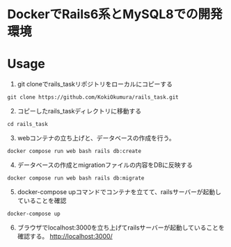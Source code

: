# DockerでRails6系とMySQL8での開発環境


# Usage

1. git cloneでrails_taskリポジトリをローカルにコピーする

```
git clone https://github.com/KokiOkumura/rails_task.git
```

2. コピーしたrails_taskディレクトリに移動する

```
cd rails_task
```

3. webコンテナの立ち上げと、データベースの作成を行う。

```
docker compose run web bash rails db:create
```

4. データベースの作成とmigrationファイルの内容をDBに反映する

```
docker compose run web bash rails db:migrate
```
5. docker-compose upコマンドでコンテナを立てて、railsサーバーが起動していることを確認

```
docker-compose up
```

6. ブラウザでlocalhost:3000を立ち上げてrailsサーバーが起動していることを確認する。
[http://localhost:3000/](http://localhost:3000/)

